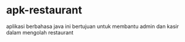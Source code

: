 # apk-restaurant
aplikasi berbahasa java ini bertujuan untuk membantu admin dan kasir dalam mengolah restaurant
